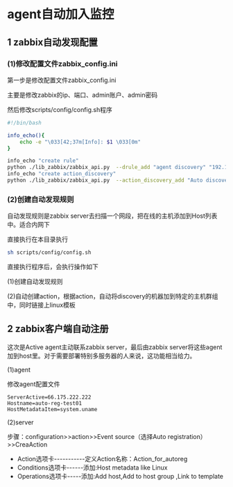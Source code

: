 # agent自动加入监控
<h2 name="1.3">1 zabbix自动发现配置</h2>

<h3>(1)修改配置文件zabbix_config.ini</h3>

第一步是修改配置文件zabbix_config.ini 

主要是修改zabbix的ip、端口、admin账户、admin密码

然后修改scripts/config/config.sh程序

```bash
#!/bin/bash

info_echo(){
    echo -e "\033[42;37m[Info]: $1 \033[0m"
}

info_echo "create rule"
python ./lib_zabbix/zabbix_api.py  --drule_add "agent discovery" "192.168.199.1-252"
info_echo "create action_discovery"
python ./lib_zabbix/zabbix_api.py  --action_discovery_add "Auto discovery" store
``` 
<h3>(2)创建自动发现规则</h3>

自动发现规则是zabbix server去扫描一个网段，把在线的主机添加到Host列表中。适合内网下

直接执行在本目录执行 

```bash
sh scripts/config/config.sh
```
直接执行程序后，会执行操作如下

(1)创建自动发现规则

(2)自动创建action，根据action，自动将discovery的机器加到特定的主机群组中，同时链接上linux模板

<h2>2 zabbix客户端自动注册</h2>
这次是Active agent主动联系zabbix server，最后由zabbix server将这些agent加到host里。对于需要部署特别多服务器的人来说，这功能相当给力。

(1)agent

修改agent配置文件
```
ServerActive=66.175.222.222
Hostname=auto-reg-test01
HostMetadataItem=system.uname
```
(2)server

步骤：configuration>>action>>Event source（选择Auto registration）>>CreaAction

* Action选项卡-----------定义Action名称：Action_for_autoreg
* Conditions选项卡------添加:Host metadata like Linux
* Operations选项卡-----添加:Add host,Add to host group ,Link to template